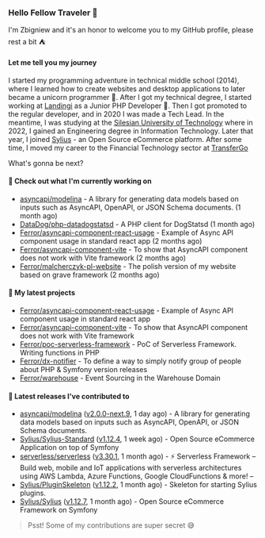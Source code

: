 ### Hello Fellow Traveler 👋

I'm Zbigniew and it's an honor to welcome you to my GitHub profile, please rest a bit ⛺️

#### Let me tell you my journey

I started my programming adventure in technical middle school (2014), where I learned how to create websites and desktop applications to later became a unicorn programmer 🦄. After I got my technical degree, I started working at [Landingi](https://github.com/landingi) as a Junior PHP Developer 🥇. Then I got promoted to the regular developer, and in 2020 I was made a Tech Lead. In the meantime, I was studying at the [Silesian University of Technology](https://www.polsl.pl/en/) where in 2022, I gained an Engineering degree in Information Technology. Later that year, I joined [Sylius](https://github.com/sylius) - an Open Source eCommerce platform. After some time, I moved my career to the Financial Technology sector at [TransferGo](https://github.com/transfergo)

What's gonna be next?

#### 👷 Check out what I'm currently working on

- [asyncapi/modelina](https://github.com/asyncapi/modelina) - A library for generating data models based on inputs such as AsyncAPI, OpenAPI, or JSON Schema documents. (1 month ago)
- [DataDog/php-datadogstatsd](https://github.com/DataDog/php-datadogstatsd) - A PHP client for DogStatsd (1 month ago)
- [Ferror/asyncapi-component-react-usage](https://github.com/Ferror/asyncapi-component-react-usage) - Example of Async API component usage in standard react app (2 months ago)
- [Ferror/asyncapi-component-vite](https://github.com/Ferror/asyncapi-component-vite) - To show that AsyncAPI component does not work with Vite framework (2 months ago)
- [Ferror/malcherczyk-pl-website](https://github.com/Ferror/malcherczyk-pl-website) - The polish version of my website based on grave framework (2 months ago)

#### 🌱 My latest projects

- [Ferror/asyncapi-component-react-usage](https://github.com/Ferror/asyncapi-component-react-usage) - Example of Async API component usage in standard react app
- [Ferror/asyncapi-component-vite](https://github.com/Ferror/asyncapi-component-vite) - To show that AsyncAPI component does not work with Vite framework
- [Ferror/poc-serverless-framework](https://github.com/Ferror/poc-serverless-framework) - PoC of Serverless Framework. Writing functions in PHP
- [Ferror/dx-notifier](https://github.com/Ferror/dx-notifier) - To define a way to simply notify group of people about PHP &amp; Symfony version releases
- [Ferror/warehouse](https://github.com/Ferror/warehouse) - Event Sourcing in the Warehouse Domain

#### 🔭 Latest releases I've contributed to

- [asyncapi/modelina](https://github.com/asyncapi/modelina) ([v2.0.0-next.9](https://github.com/asyncapi/modelina/releases/tag/v2.0.0-next.9), 1 day ago) - A library for generating data models based on inputs such as AsyncAPI, OpenAPI, or JSON Schema documents.
- [Sylius/Sylius-Standard](https://github.com/Sylius/Sylius-Standard) ([v1.12.4](https://github.com/Sylius/Sylius-Standard/releases/tag/v1.12.4), 1 week ago) - Open Source eCommerce Application on top of Symfony
- [serverless/serverless](https://github.com/serverless/serverless) ([v3.30.1](https://github.com/serverless/serverless/releases/tag/v3.30.1), 1 month ago) - ⚡ Serverless Framework – Build web, mobile and IoT applications with serverless architectures using AWS Lambda, Azure Functions, Google CloudFunctions &amp; more! – 
- [Sylius/PluginSkeleton](https://github.com/Sylius/PluginSkeleton) ([v1.12.2](https://github.com/Sylius/PluginSkeleton/releases/tag/v1.12.2), 1 month ago) - Skeleton for starting Sylius plugins.
- [Sylius/Sylius](https://github.com/Sylius/Sylius) ([v1.12.7](https://github.com/Sylius/Sylius/releases/tag/v1.12.7), 1 month ago) - Open Source eCommerce Framework on Symfony

>
> Psst! Some of my contributions are super secret 😅
>
